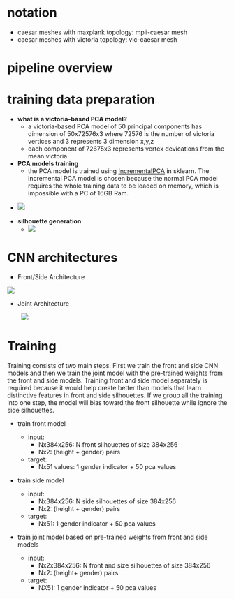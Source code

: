# notation
- caesar meshes with maxplank topology: mpii-caesar mesh
- caesar meshes with victoria topology: vic-caesar mesh

# pipeline overview

# training data preparation
- __what is a victoria-based PCA model?__
    - a victoria-based PCA model of 50 principal components has dimension of 50x72576x3 where 72576 is the number of victoria vertices and 3 represents 3 dimension x,y,z
    - each component of 72675x3 represents vertex devications from the mean victoria
- __PCA models training__
    - the PCA model is trained using [IncrementalPCA](https://scikit-learn.org/stable/auto_examples/decomposition/plot_incremental_pca.html#sphx-glr-auto-examples-decomposition-plot-incremental-pca-py) in sklearn.
   The incremental PCA model is chosen because the normal PCA model requires the whole training data to be loaded on memory, which is impossible with a PC of 16GB Ram.

&NewLine;
   - <img src='https://g.gravizo.com/svg?%20digraph%20G%20{%20ml_mesh[label=%22male%20meshes:%202150x72576x3%22%20shape=box]%20fml_mesh[label=%22female%20meshes::%202150x72576x3%22%20shape=box]%20ml_pca_train[label=%22male%20pca%20training%22%20shape=box]%20fml_pca_train[label=%22female%20pca%20training%22%20shape=box]%20ml_pca[label=%22male%20PCA%20model:%2050x72576x3%22%20shape=box]%20fml_pca[label=%22female%20PCA%20model:%2050x72576x3%22%20shape=box]%20syn_ml_mesh[label=%22synthesized%20male%20mesh:%2030000x72576x3%22%20shape=box]%20syn_fml_mesh[label=%22synthesized%20male%20mesh:%2030000x72576x3%22%20shape=box]%20syn_ml_pca[label=%22male%20pca%20values:%2030000x50%22%20shape=box]%20syn_fml_pca[label=%22female%20pca%20values:%2030000x50%22%20shape=box]%20final_ds[label=%22final%20pca%20dataset:%2060000x51%20\n%20(+1%20indicator%20for%20male%20or%20female)%22%20shape=box]%20ml_mesh-%3Eml_pca_train%20fml_mesh-%3Efml_pca_train%20ml_pca_train%20-%3E%20ml_pca%20fml_pca_train%20-%3E%20fml_pca%20ml_pca%20-%3E%20syn_ml_mesh%20fml_pca%20-%3E%20syn_fml_mesh%20syn_ml_mesh%20-%3E%20syn_ml_pca%20syn_fml_mesh%20-%3E%20syn_fml_pca%20syn_ml_pca%20-%3E%20final_ds%20syn_fml_pca%20-%3E%20final_ds%20}'/>


&NewLine;

  - __silhouette generation__
    - <img src = 'https://g.gravizo.com/svg?%20digraph%20G%20{%20syn_ml_mesh[label=%22synthesized%20male%20mesh:%2030000x72576x3%22%20shape=box]%20syn_fml_mesh[label=%22synthesized%20female%20mesh:%2030000x72576x3%22%20shape=box]%20bl_ml_sil[label=%22blender:%20male%20sil%20projection%22%20shape=box]%20bl_fml_sil[label=%22blender:%20female%20sil%20projection%22%20shape=box]%20sil_fml_post[label=%22female%20sil%20post-processing%20\n%20binarization,%20height%20normalization%22%20shape=box]%20sil_ml_post[label=%22male%20sil%20post-processing%20\n%20binarization,%20height%20normalization%22%20shape=box]%20final_sil_ds[label=%22final%20sil%20dataset:%20\n%20male:%2030000x2x384x256%20\n%20female:%2030000x2x384x256%22%20shape=box]%20syn_ml_mesh%20-%3E%20bl_ml_sil%20syn_fml_mesh%20-%3E%20bl_fml_sil%20bl_ml_sil%20-%3E%20sil_ml_post%20bl_fml_sil%20-%3E%20sil_fml_post%20sil_ml_post%20-%3E%20final_sil_ds%20sil_fml_post%20-%3E%20final_sil_ds%20}'/>




# CNN architectures
&NewLine;
- Front/Side Architecture

&NewLine;
    <img src='https://g.gravizo.com/svg?%20digraph%20G%20{%20main[label=%22front/side%20silhouette%22%20shape=box];%20cnn[label=%22CNN:%20Densenet%22%20shape=box];%20fcn[label=%22FCN_cnn:%20fully%20connected%20layers%22%20shape=box];%20fcn_1[label=%22FCN_aux:%20fully%20connected%20layers%22%20shape=box];%20fcn_2[label=%22FCN_final:%20fully%20connected%20layers%22%20shape=box];%20aux[label=%22aux_input:%20gender,%20height%22%20shape=box]%20concat[label=%22concatenation%22%20shape=box]%20pca[label=%22output:%201%20gender%20indicator%20+%2050%20pca%20values%22%20shape=box]%20main%20-%3E%20cnn;%20cnn%20-%3E%20fcn;%20aux%20-%3E%20fcn_1;%20fcn%20-%3E%20concat;%20fcn_1%20-%3E%20concat;%20concat%20-%3E%20fcn_2;%20fcn_2%20-%3E%20pca%20}'/>


- Joint Architecture
&NewLine;

  &nbsp;
  <img src='https://g.gravizo.com/svg?%20digraph%20G%20{%20f_sil[label=%22front%20silhouette%22%20shape=box];%20s_sil[label=%22side%20silhouette%22%20shape=box];%20f_cnn[label=%22pre-trained%20front%20CNN%22%20shape=box];%20s_cnn[label=%22pre-trained%20side%20CNN%22%20shape=box];%20fs_concat[label=%22concatenation%22%20shape=box];%20fs_fcn[label=%22fcn:%20fully%20connected%20layers%22%20shape=box];%20aux[label=%22aux_input:%20height,%20gender%22%20shape=box];%20f_fcn_aux[label=%22fcn_aux_f:%20pre-trained%20front%20fcn%20layers%22%20shape=box];%20s_fcn_aux[label=%22fcn_aux_s:%20pre-trained%20side%20fcn%20layers%22%20shape=box];%20aux_elmwise_max[label=%22element-wise%20maximum%22%20shape=box];%20concat_1[label=%22concatenation%22%20shape=box];%20final_fcn[label=%22fcn_final:%20fully%20connected%20layers%22%20shape=box]%20output[label=%22output:%201%20gender%20indicator%20+%2050%20pca%20values%22%20shape=box]%20f_sil-%3Ef_cnn;%20s_sil-%3Es_cnn;%20f_cnn-%3Efs_concat;%20s_cnn-%3Efs_concat;%20fs_concat-%3Efs_fcn;%20aux%20-%3E%20f_fcn_aux;%20aux%20-%3E%20s_fcn_aux;%20f_fcn_aux%20-%3E%20aux_elmwise_max;%20s_fcn_aux%20-%3E%20aux_elmwise_max;%20fs_fcn%20-%3E%20concat_1;%20aux_elmwise_max%20-%3E%20concat_1;%20concat_1%20-%3E%20final_fcn;%20final_fcn%20-%3E%20output%20}'/>
 &NewLine;

# Training
Training consists of two main steps. First we train the front and side CNN models and then we train the joint model with the pre-trained weights from the front and side models. Training front and side model separately is required because it would help create better than models that learn distinctive features in front and side silhouettes. If we group all the training into one step, the model will bias toward the front silhouette while ignore the side silhouettes.

- train front model
  - input:
    - Nx384x256: N front silhouettes of size 384x256
    - Nx2: (height + gender) pairs
  - target:
    - Nx51 values: 1 gender indicator + 50 pca values

- train side model
  - input:
    - Nx384x256: N side silhouettes of size 384x256
    - Nx2: (height + gender) pairs
  - target:
    - Nx51: 1 gender indicator + 50 pca values

- train joint model based on pre-trained weights from front and side models
  - input:
    - Nx2x384x256: N front and size silhouettes of size 384x256
    - Nx2: (height+ gender) pairs
  - target:
    - NX51: 1 gender indicator + 50 pca values
